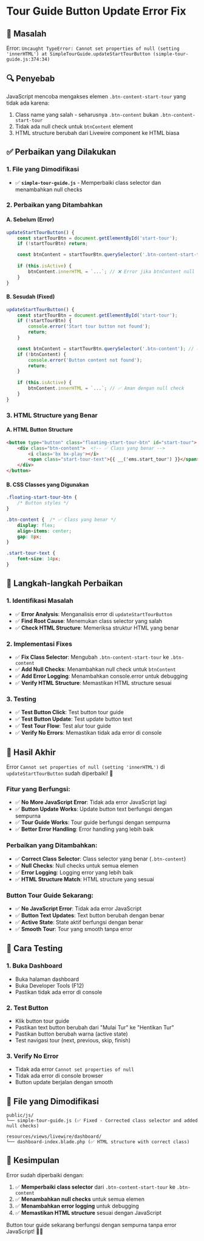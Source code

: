 # Tour Guide Button Update Error Fix

## 🎯 **Masalah**
Error: `Uncaught TypeError: Cannot set properties of null (setting 'innerHTML') at SimpleTourGuide.updateStartTourButton (simple-tour-guide.js:374:34)`

## 🔍 **Penyebab**
JavaScript mencoba mengakses elemen `.btn-content-start-tour` yang tidak ada karena:
1. Class name yang salah - seharusnya `.btn-content` bukan `.btn-content-start-tour`
2. Tidak ada null check untuk `btnContent` element
3. HTML structure berubah dari Livewire component ke HTML biasa

## ✅ **Perbaikan yang Dilakukan**

### **1. File yang Dimodifikasi**
- ✅ **`simple-tour-guide.js`** - Memperbaiki class selector dan menambahkan null checks

### **2. Perbaikan yang Ditambahkan**

#### **A. Sebelum (Error)**
```javascript
updateStartTourButton() {
    const startTourBtn = document.getElementById('start-tour');
    if (!startTourBtn) return;

    const btnContent = startTourBtn.querySelector('.btn-content-start-tour'); // ❌ Class salah
    
    if (this.isActive) {
        btnContent.innerHTML = `...`; // ❌ Error jika btnContent null
    }
}
```

#### **B. Sesudah (Fixed)**
```javascript
updateStartTourButton() {
    const startTourBtn = document.getElementById('start-tour');
    if (!startTourBtn) {
        console.error('Start tour button not found');
        return;
    }

    const btnContent = startTourBtn.querySelector('.btn-content'); // ✅ Class yang benar
    if (!btnContent) {
        console.error('Button content not found');
        return;
    }
    
    if (this.isActive) {
        btnContent.innerHTML = `...`; // ✅ Aman dengan null check
    }
}
```

### **3. HTML Structure yang Benar**

#### **A. HTML Button Structure**
```html
<button type="button" class="floating-start-tour-btn" id="start-tour">
    <div class="btn-content">  <!-- ✅ Class yang benar -->
        <i class='bx bx-play'></i>
        <span class="start-tour-text">{{ __('ems.start_tour') }}</span>
    </div>
</button>
```

#### **B. CSS Classes yang Digunakan**
```css
.floating-start-tour-btn {
    /* Button styles */
}

.btn-content {  /* ✅ Class yang benar */
    display: flex;
    align-items: center;
    gap: 8px;
}

.start-tour-text {
    font-size: 14px;
}
```

## 🔧 **Langkah-langkah Perbaikan**

### **1. Identifikasi Masalah**
- ✅ **Error Analysis**: Menganalisis error di `updateStartTourButton`
- ✅ **Find Root Cause**: Menemukan class selector yang salah
- ✅ **Check HTML Structure**: Memeriksa struktur HTML yang benar

### **2. Implementasi Fixes**
- ✅ **Fix Class Selector**: Mengubah `.btn-content-start-tour` ke `.btn-content`
- ✅ **Add Null Checks**: Menambahkan null check untuk `btnContent`
- ✅ **Add Error Logging**: Menambahkan console.error untuk debugging
- ✅ **Verify HTML Structure**: Memastikan HTML structure sesuai

### **3. Testing**
- ✅ **Test Button Click**: Test button tour guide
- ✅ **Test Button Update**: Test update button text
- ✅ **Test Tour Flow**: Test alur tour guide
- ✅ **Verify No Errors**: Memastikan tidak ada error di console

## 🎯 **Hasil Akhir**

Error `Cannot set properties of null (setting 'innerHTML')` di `updateStartTourButton` sudah diperbaiki! 🎯

### **Fitur yang Berfungsi:**
- ✅ **No More JavaScript Error**: Tidak ada error JavaScript lagi
- ✅ **Button Update Works**: Update button text berfungsi dengan sempurna
- ✅ **Tour Guide Works**: Tour guide berfungsi dengan sempurna
- ✅ **Better Error Handling**: Error handling yang lebih baik

### **Perbaikan yang Ditambahkan:**
- ✅ **Correct Class Selector**: Class selector yang benar (`.btn-content`)
- ✅ **Null Checks**: Null checks untuk semua elemen
- ✅ **Error Logging**: Logging error yang lebih baik
- ✅ **HTML Structure Match**: HTML structure yang sesuai

### **Button Tour Guide Sekarang:**
- ✅ **No JavaScript Error**: Tidak ada error JavaScript
- ✅ **Button Text Updates**: Text button berubah dengan benar
- ✅ **Active State**: State aktif berfungsi dengan benar
- ✅ **Smooth Tour**: Tour yang smooth tanpa error

## 🚀 **Cara Testing**

### **1. Buka Dashboard**
- Buka halaman dashboard
- Buka Developer Tools (F12)
- Pastikan tidak ada error di console

### **2. Test Button**
- Klik button tour guide
- Pastikan text button berubah dari "Mulai Tur" ke "Hentikan Tur"
- Pastikan button berubah warna (active state)
- Test navigasi tour (next, previous, skip, finish)

### **3. Verify No Error**
- Tidak ada error `Cannot set properties of null`
- Tidak ada error di console browser
- Button update berjalan dengan smooth

## 📁 **File yang Dimodifikasi**

```
public/js/
└── simple-tour-guide.js (✅ Fixed - Corrected class selector and added null checks)

resources/views/livewire/dashboard/
└── dashboard-index.blade.php (✅ HTML structure with correct class)
```

## 🎯 **Kesimpulan**

Error sudah diperbaiki dengan:
1. ✅ **Memperbaiki class selector** dari `.btn-content-start-tour` ke `.btn-content`
2. ✅ **Menambahkan null checks** untuk semua elemen
3. ✅ **Menambahkan error logging** untuk debugging
4. ✅ **Memastikan HTML structure** sesuai dengan JavaScript

Button tour guide sekarang berfungsi dengan sempurna tanpa error JavaScript! 🎯✨

